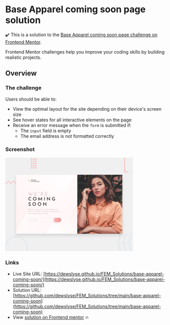 # Base Apparel coming soon page solution

:heavy_check_mark: This is a solution to the [Base Apparel coming soon page challenge on Frontend Mentor](https://www.frontendmentor.io/challenges/base-apparel-coming-soon-page-5d46b47f8db8a7063f9331a0). 

Frontend Mentor challenges help you improve your coding skills by building realistic projects.

## Overview

### The challenge

Users should be able to:

- View the optimal layout for the site depending on their device's screen size
- See hover states for all interactive elements on the page
- Receive an error message when the `form` is submitted if:
  - The `input` field is empty
  - The email address is not formatted correctly

### Screenshot

<img src="./design/desktop-preview.jpg" alt="screenshot" width="400"/>
  
### Links

- Live Site URL: [https://dewslyse.github.io/FEM_Solutions/base-apparel-coming-soon/](https://dewslyse.github.io/FEM_Solutions/base-apparel-coming-soon/)
- Solution URL: [https://github.com/dewslyse/FEM_Solutions/tree/main/base-apparel-coming-soon](https://github.com/dewslyse/FEM_Solutions/tree/main/base-apparel-coming-soon)
- View [solution on Frontend mentor](https://www.frontendmentor.io/solutions/base-apparel-coming-soon-page-fDpyBQaGu#comment-61416f244170aa73ed24c0da) :fire:
